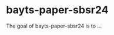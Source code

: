 
# bayts-paper-sbsr24

<!-- badges: start -->
<!-- badges: end -->

The goal of bayts-paper-sbsr24 is to ...

